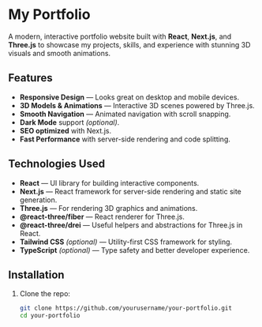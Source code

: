 # My Portfolio

A modern, interactive portfolio website built with **React**, **Next.js**, and **Three.js** to showcase my projects, skills, and experience with stunning 3D visuals and smooth animations.

## Features

- **Responsive Design** — Looks great on desktop and mobile devices.
- **3D Models & Animations** — Interactive 3D scenes powered by Three.js.
- **Smooth Navigation** — Animated navigation with scroll snapping.
- **Dark Mode** support *(optional)*.
- **SEO optimized** with Next.js.
- **Fast Performance** with server-side rendering and code splitting.

## Technologies Used

- **React** — UI library for building interactive components.
- **Next.js** — React framework for server-side rendering and static site generation.
- **Three.js** — For rendering 3D graphics and animations.
- **@react-three/fiber** — React renderer for Three.js.
- **@react-three/drei** — Useful helpers and abstractions for Three.js in React.
- **Tailwind CSS** *(optional)* — Utility-first CSS framework for styling.
- **TypeScript** *(optional)* — Type safety and better developer experience.

## Installation

1. Clone the repo:
   ```bash
   git clone https://github.com/yourusername/your-portfolio.git
   cd your-portfolio

